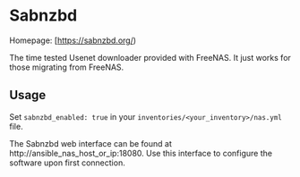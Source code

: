 # Sabnzbd

Homepage: [https://sabnzbd.org/)

The time tested Usenet downloader provided with FreeNAS. It just works for those migrating from FreeNAS.

## Usage

Set `sabnzbd_enabled: true` in your `inventories/<your_inventory>/nas.yml` file.

The Sabnzbd web interface can be found at http://ansible_nas_host_or_ip:18080. Use this interface to configure the software upon first connection.
